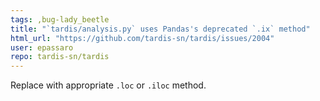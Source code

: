 ```yaml
---
tags: ,bug-lady_beetle
title: "`tardis/analysis.py` uses Pandas's deprecated `.ix` method"
html_url: "https://github.com/tardis-sn/tardis/issues/2004"
user: epassaro
repo: tardis-sn/tardis
---
```


Replace with appropriate `.loc` or `.iloc` method.